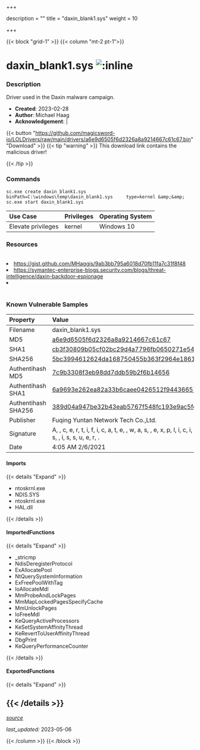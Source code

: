 +++

description = ""
title = "daxin_blank1.sys"
weight = 10

+++


{{< block "grid-1" >}}
{{< column "mt-2 pt-1">}}


# daxin_blank1.sys ![:inline](/images/twitter_verified.png) 


### Description

Driver used in the Daxin malware campaign.

- **Created**: 2023-02-28
- **Author**: Michael Haag
- **Acknowledgement**:  | [](https://twitter.com/)

{{< button "https://github.com/magicsword-io/LOLDrivers/raw/main/drivers/a6e9d6505f6d2326a8a9214667c61c67.bin" "Download" >}}
{{< tip "warning" >}}
This download link contains the malicious driver!

{{< /tip >}}

### Commands

```
sc.exe create daxin_blank1.sys binPath=C:\windows\temp\daxin_blank1.sys     type=kernel &amp;&amp; sc.exe start daxin_blank1.sys
```

| Use Case | Privileges | Operating System | 
|:---- | ---- | ---- |
| Elevate privileges | kernel | Windows 10 |

### Resources
<br>
<li><a href="https://gist.github.com/MHaggis/9ab3bb795a6018d70fb11fa7c31f8f48">https://gist.github.com/MHaggis/9ab3bb795a6018d70fb11fa7c31f8f48</a></li>
<li><a href="https://symantec-enterprise-blogs.security.com/blogs/threat-intelligence/daxin-backdoor-espionage">https://symantec-enterprise-blogs.security.com/blogs/threat-intelligence/daxin-backdoor-espionage</a></li>
<li><a href=""></a></li>
<br>

### Known Vulnerable Samples

| Property           | Value |
|:-------------------|:------|
| Filename           | daxin_blank1.sys |
| MD5                | [a6e9d6505f6d2326a8a9214667c61c67](https://www.virustotal.com/gui/file/a6e9d6505f6d2326a8a9214667c61c67) |
| SHA1               | [cb3f30809b05cf02bc29d4a7796fb0650271e542](https://www.virustotal.com/gui/file/cb3f30809b05cf02bc29d4a7796fb0650271e542) |
| SHA256             | [5bc3994612624da168750455b363f2964e1861dba4f1c305df01b970ac02a7ae](https://www.virustotal.com/gui/file/5bc3994612624da168750455b363f2964e1861dba4f1c305df01b970ac02a7ae) |
| Authentihash MD5   | [7c9b3308f3eb98dd7ddb59b2f6b14656](https://www.virustotal.com/gui/search/authentihash%253A7c9b3308f3eb98dd7ddb59b2f6b14656) |
| Authentihash SHA1  | [6a9693e262ea82a33b6caee0426512f944366577](https://www.virustotal.com/gui/search/authentihash%253A6a9693e262ea82a33b6caee0426512f944366577) |
| Authentihash SHA256| [389d04a947be32b43eab5767f548fc193e9ac5fe5225a3b6dc26ddc80c326d7d](https://www.virustotal.com/gui/search/authentihash%253A389d04a947be32b43eab5767f548fc193e9ac5fe5225a3b6dc26ddc80c326d7d) |
| Publisher         | Fuqing Yuntan Network Tech Co.,Ltd. |
| Signature         | A,  , c, e, r, t, i, f, i, c, a, t, e,  , w, a, s,  , e, x, p, l, i, c, i, t, l, y,  , r, e, v, o, k, e, d,  , b, y,  , i, t, s,  , i, s, s, u, e, r, .   |
| Date                | 4:05 AM 2/6/2021 |


#### Imports
{{< details "Expand" >}}
* ntoskrnl.exe
* NDIS.SYS
* ntoskrnl.exe
* HAL.dll

{{< /details >}}
#### ImportedFunctions
{{< details "Expand" >}}
* _stricmp
* NdisDeregisterProtocol
* ExAllocatePool
* NtQuerySystemInformation
* ExFreePoolWithTag
* IoAllocateMdl
* MmProbeAndLockPages
* MmMapLockedPagesSpecifyCache
* MmUnlockPages
* IoFreeMdl
* KeQueryActiveProcessors
* KeSetSystemAffinityThread
* KeRevertToUserAffinityThread
* DbgPrint
* KeQueryPerformanceCounter

{{< /details >}}
#### ExportedFunctions
{{< details "Expand" >}}

{{< /details >}}
-----



[*source*](https://github.com/magicsword-io/LOLDrivers/tree/main/yaml/daxin_blank1.yaml)

*last_updated:* 2023-05-06








{{< /column >}}
{{< /block >}}
